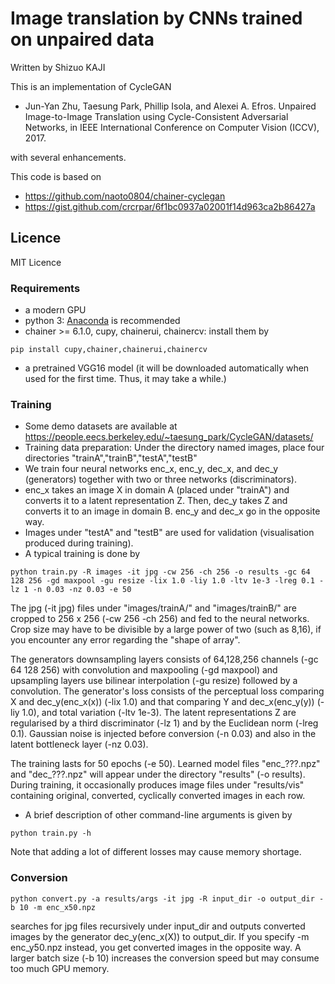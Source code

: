 # Image translation by CNNs trained on unpaired data
Written by Shizuo KAJI

This is an implementation of CycleGAN

- Jun-Yan Zhu, Taesung Park, Phillip Isola, and Alexei A. Efros. Unpaired Image-to-Image Translation using Cycle-Consistent Adversarial Networks, in IEEE International Conference on Computer Vision (ICCV), 2017. 

with several enhancements.

This code is based on 
- https://github.com/naoto0804/chainer-cyclegan
- https://gist.github.com/crcrpar/6f1bc0937a02001f14d963ca2b86427a

## Licence
MIT Licence

### Requirements
- a modern GPU
- python 3: [Anaconda](https://anaconda.org) is recommended
- chainer >= 6.1.0, cupy, chainerui, chainercv: install them by
```
pip install cupy,chainer,chainerui,chainercv
```
- a pretrained VGG16 model (it will be downloaded automatically when used for the first time. Thus, it may take a while.)

### Training
- Some demo datasets are available at https://people.eecs.berkeley.edu/~taesung_park/CycleGAN/datasets/
- Training data preparation: Under the directory named images, place four directories
"trainA","trainB","testA","testB"
- We train four neural networks enc_x, enc_y, dec_x, and dec_y (generators) together with two or three networks (discriminators).
- enc_x takes an image X in domain A (placed under "trainA") and converts it to a latent representation Z.
Then, dec_y takes Z and converts it to an image in domain B. enc_y and dec_x go in the opposite way.
- Images under "testA" and "testB" are used for validation (visualisation produced during training).
- A typical training is done by
```
python train.py -R images -it jpg -cw 256 -ch 256 -o results -gc 64 128 256 -gd maxpool -gu resize -lix 1.0 -liy 1.0 -ltv 1e-3 -lreg 0.1 -lz 1 -n 0.03 -nz 0.03 -e 50
```
The jpg (-it jpg) files under "images/trainA/" and "images/trainB/" are cropped to 256 x 256 (-cw 256 -ch 256)
and fed to the neural networks.
Crop size may have to be divisible by a large power of two (such as 8,16), if you encounter any error regarding the "shape of array".

The generators downsampling layers consists of 64,128,256 channels (-gc 64 128 256) with convolution and maxpooling (-gd maxpool)
and upsampling layers use bilinear interpolation (-gu resize) followed by a convolution.
The generator's loss consists of the perceptual loss comparing X and dec_y(enc_x(x)) (-lix 1.0) and that comparing Y and dec_x(enc_y(y)) (-liy 1.0),
and total variation (-ltv 1e-3).
The latent representations Z are regularised by a third discriminator (-lz 1) and by the Euclidean norm (-lreg 0.1).
Gaussian noise is injected before conversion (-n 0.03) and also in the latent bottleneck layer (-nz 0.03).

The training lasts for 50 epochs (-e 50).
Learned model files "enc_???.npz" and "dec_???.npz" will appear under the directory "results" (-o results).
During training, it occasionally produces image files under "results/vis" containing original, converted, cyclically converted images in each row. 
- A brief description of other command-line arguments is given by
```
python train.py -h
```
Note that adding a lot of different losses may cause memory shortage.

### Conversion
```
python convert.py -a results/args -it jpg -R input_dir -o output_dir -b 10 -m enc_x50.npz
```
searches for jpg files recursively under input_dir and outputs converted images by the generator dec_y(enc_x(X)) to output_dir.
If you specify -m enc_y50.npz instead, you get converted images in the opposite way.
A larger batch size (-b 10) increases the conversion speed but may consume too much GPU memory.
